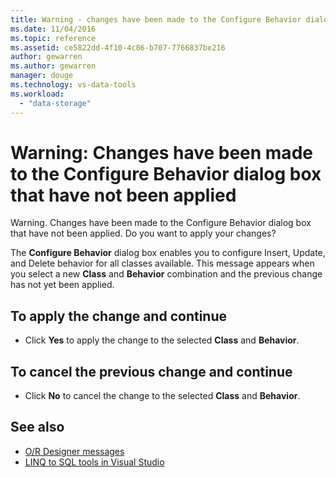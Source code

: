 ```yaml
---
title: Warning - changes have been made to the Configure Behavior dialog box that have not been applied
ms.date: 11/04/2016
ms.topic: reference
ms.assetid: ce5822dd-4f10-4c86-b707-7766837be216
author: gewarren
ms.author: gewarren
manager: douge
ms.technology: vs-data-tools
ms.workload:
  - "data-storage"
---
```

# Warning: Changes have been made to the Configure Behavior dialog box that have not been applied

Warning. Changes have been made to the Configure Behavior dialog box that have not been applied. Do you want to apply your changes?

The **Configure Behavior** dialog box enables you to configure Insert, Update, and Delete behavior for all classes available. This message appears when you select a new **Class** and **Behavior** combination and the previous change has not yet been applied.

## To apply the change and continue

- Click **Yes** to apply the change to the selected **Class** and **Behavior**.

## To cancel the previous change and continue

- Click **No** to cancel the change to the selected **Class** and **Behavior**.

## See also

- [O/R Designer messages](../data-tools/o-r-designer-messages.md)
- [LINQ to SQL tools in Visual Studio](../data-tools/linq-to-sql-tools-in-visual-studio2.md)